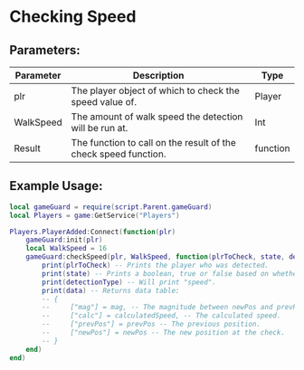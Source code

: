 # Checking Speed

## Parameters:

| Parameter | Description                                                     | Type     |
|-----------|-----------------------------------------------------------------|----------|
| plr       | The player object of which to check the speed value of.         | Player   |
| WalkSpeed | The amount of walk speed the detection will be run at.          | Int      |
| Result    | The function to call on the result of the check speed function. | function |

## Example Usage:

```lua
local gameGuard = require(script.Parent.gameGuard)
local Players = game:GetService("Players")

Players.PlayerAdded:Connect(function(plr)
    gameGuard:init(plr)
    local WalkSpeed = 16
    gameGuard:checkSpeed(plr, WalkSpeed, function(plrToCheck, state, detectionType, data)
        print(plrToCheck) -- Prints the player who was detected.
        print(state) -- Prints a boolean, true or false based on whether or not the player was detected.
        print(detectionType) -- Will print "speed".
        print(data) -- Returns data table:
        -- {
        --     ["mag"] = mag, -- The magnitude between newPos and prevPos.
        --     ["calc"] = calculatedSpeed, -- The calculated speed.
        --     ["prevPos"] = prevPos -- The previous position.
        --     ["newPos"] = newPos -- The new position at the check.
        -- }
    end)
end)
```
